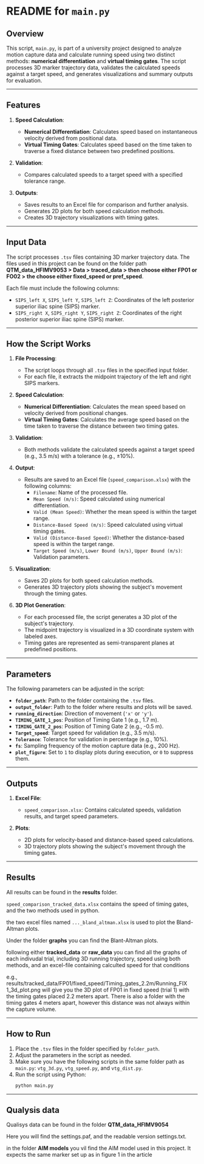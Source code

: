 # README for `main.py`

## Overview

This script, `main.py`, is part of a university project designed to analyze motion capture data and calculate running speed using two distinct methods: **numerical differentiation** and **virtual timing gates**. The script processes 3D marker trajectory data, validates the calculated speeds against a target speed, and generates visualizations and summary outputs for evaluation.

---

## Features

1. **Speed Calculation**:
   - **Numerical Differentiation**: Calculates speed based on instantaneous velocity derived from positional data.
   - **Virtual Timing Gates**: Calculates speed based on the time taken to traverse a fixed distance between two predefined positions.

2. **Validation**:
   - Compares calculated speeds to a target speed with a specified tolerance range.

3. **Outputs**:
   - Saves results to an Excel file for comparison and further analysis.
   - Generates 2D plots for both speed calculation methods.
   - Creates 3D trajectory visualizations with timing gates.

---

## Input Data

The script processes `.tsv` files containing 3D marker trajectory data. The files used in this project can be found on the folder path **QTM_data_HFIMV9053 > Data > traced_data > then choose either FP01 or FO02 > the choose either fixed_speed or pref_speed**. 

Each file must include the following columns:
- `SIPS_left X`, `SIPS_left Y`, `SIPS_left Z`: Coordinates of the left posterior superior iliac spine (SIPS) marker.
- `SIPS_right X`, `SIPS_right Y`, `SIPS_right Z`: Coordinates of the right posterior superior iliac spine (SIPS) marker.

---

## How the Script Works

1. **File Processing**:
   - The script loops through all `.tsv` files in the specified input folder.
   - For each file, it extracts the midpoint trajectory of the left and right SIPS markers.

2. **Speed Calculation**:
   - **Numerical Differentiation**: Calculates the mean speed based on velocity derived from positional changes.
   - **Virtual Timing Gates**: Calculates the average speed based on the time taken to traverse the distance between two timing gates.

3. **Validation**:
   - Both methods validate the calculated speeds against a target speed (e.g., 3.5 m/s) with a tolerance (e.g., ±10%).

4. **Output**:
   - Results are saved to an Excel file (`speed_comparison.xlsx`) with the following columns:
     - `Filename`: Name of the processed file.
     - `Mean Speed (m/s)`: Speed calculated using numerical differentiation.
     - `Valid (Mean Speed)`: Whether the mean speed is within the target range.
     - `Distance-Based Speed (m/s)`: Speed calculated using virtual timing gates.
     - `Valid (Distance-Based Speed)`: Whether the distance-based speed is within the target range.
     - `Target Speed (m/s)`, `Lower Bound (m/s)`, `Upper Bound (m/s)`: Validation parameters.

5. **Visualization**:
   - Saves 2D plots for both speed calculation methods.
   - Generates 3D trajectory plots showing the subject's movement through the timing gates.

6. **3D Plot Generation**:
   - For each processed file, the script generates a 3D plot of the subject's trajectory.
   - The midpoint trajectory is visualized in a 3D coordinate system with labeled axes.
   - Timing gates are represented as semi-transparent planes at predefined positions.

---

## Parameters

The following parameters can be adjusted in the script:

- **`folder_path`**: Path to the folder containing the `.tsv` files.
- **`output_folder`**: Path to the folder where results and plots will be saved.
- **`running_direction`**: Direction of movement (`'x'` or `'y'`).
- **`TIMING_GATE_1_pos`**: Position of Timing Gate 1 (e.g., 1.7 m).
- **`TIMING_GATE_2_pos`**: Position of Timing Gate 2 (e.g., -0.5 m).
- **`Target_speed`**: Target speed for validation (e.g., 3.5 m/s).
- **`Tolerance`**: Tolerance for validation in percentage (e.g., 10%).
- **`fs`**: Sampling frequency of the motion capture data (e.g., 200 Hz).
- **`plot_figure`**: Set to `1` to display plots during execution, or `0` to suppress them.

---

## Outputs

1. **Excel File**:
   - `speed_comparison.xlsx`: Contains calculated speeds, validation results, and target speed parameters.

2. **Plots**:
   - 2D plots for velocity-based and distance-based speed calculations.
   - 3D trajectory plots showing the subject's movement through the timing gates.

---

## Results 

All results can be found in the **results** folder. 

`speed_comparison_tracked_data.xlsx` contains the speed of timing gates, and the two methods used in python.

the two excel files named `..._bland_altman.xlsx` is used to plot the Bland-Altman plots. 

Under the folder **graphs** you can find the Blant-Altman plots. 

following either **tracked_data** or **raw_data** you can find all the graphs of each indivudal trial, including 3D running trajectory, speed using both methods, and an excel-file containing calculted speed for that conditions

e.g., results/tracked_data/FP01/fixed_speed/Timing_gates_2.2m/Running_FIX 1_3d_plot.png will give you the 3D plot of FP01 in fixed speed (trial 1) with the timing gates placed 2.2 meters apart. There is also a folder with the timing gates 4 meters apart, however this distance was not always within the capture volume.  

---

## How to Run

1. Place the `.tsv` files in the folder specified by `folder_path`.
2. Adjust the parameters in the script as needed.
3. Make sure you have the following scripts in the same folder path as `main.py`:
   `vtg_3d.py`, `vtg_speed.py`, and `vtg_dist.py`. 
4. Run the script using Python:
   ```bash
   python main.py

---

## Qualysis data

Qualisys data can be found in the folder **QTM_data_HFIMV9054** 

Here you will find the settings.paf, and the readable version settings.txt. 

in the folder **AIM models** you vil find the AIM model used in this project. It expects the same marker set up as in figure 1 in the article 
